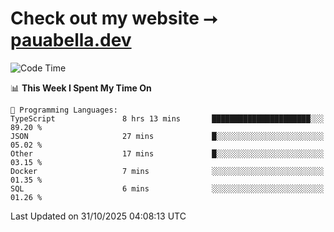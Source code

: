 # Check out my website ⭢ [pauabella.dev](https://pauabella.dev)

<!--START_SECTION:waka-->
![Code Time](http://img.shields.io/badge/Code%20Time-4%2C931%20hrs-blue)

📊 **This Week I Spent My Time On** 

```text
💬 Programming Languages: 
TypeScript               8 hrs 13 mins       ██████████████████████░░░   89.20 % 
JSON                     27 mins             █░░░░░░░░░░░░░░░░░░░░░░░░   05.02 % 
Other                    17 mins             █░░░░░░░░░░░░░░░░░░░░░░░░   03.15 % 
Docker                   7 mins              ░░░░░░░░░░░░░░░░░░░░░░░░░   01.35 % 
SQL                      6 mins              ░░░░░░░░░░░░░░░░░░░░░░░░░   01.26 % 
```


 Last Updated on 31/10/2025 04:08:13 UTC
<!--END_SECTION:waka-->
